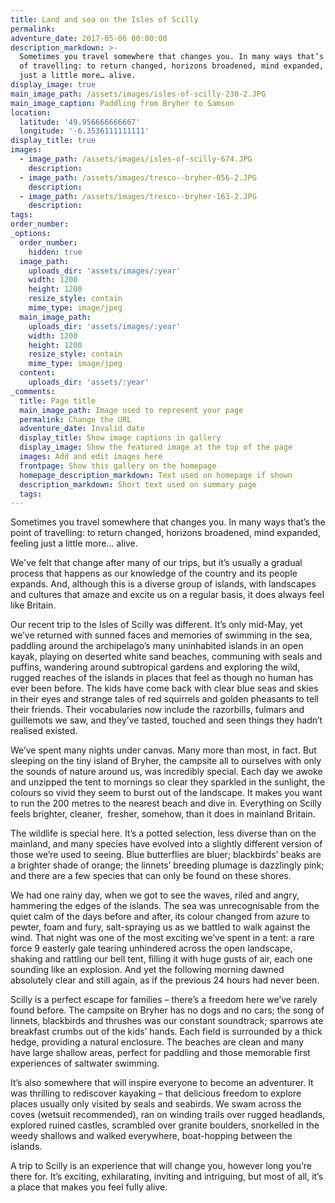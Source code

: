 ```yaml
---
title: Land and sea on the Isles of Scilly
permalink:
adventure_date: 2017-05-06 00:00:00
description_markdown: >-
  Sometimes you travel somewhere that changes you. In many ways that’s the point
  of travelling: to return changed, horizons broadened, mind expanded, feeling
  just a little more… alive.
display_image: true
main_image_path: /assets/images/isles-of-scilly-230-2.JPG
main_image_caption: Paddling from Bryher to Samson
location:
  latitude: '49.956666666667'
  longitude: '-6.3536111111111'
display_title: true
images:
  - image_path: /assets/images/isles-of-scilly-674.JPG
    description:
  - image_path: /assets/images/tresco--bryher-056-2.JPG
    description:
  - image_path: /assets/images/tresco--bryher-163-2.JPG
    description:
tags:
order_number:
_options:
  order_number:
    hidden: true
  image_path:
    uploads_dir: 'assets/images/:year'
    width: 1200
    height: 1200
    resize_style: contain
    mime_type: image/jpeg
  main_image_path:
    uploads_dir: 'assets/images/:year'
    width: 1200
    height: 1200
    resize_style: contain
    mime_type: image/jpeg
  content:
    uploads_dir: 'assets/:year'
_comments:
  title: Page title
  main_image_path: Image used to represent your page
  permalink: Change the URL
  adventure_date: Invalid date
  display_title: Show image captions in gallery
  display_image: Show the featured image at the top of the page
  images: Add and edit images here
  frontpage: Show this gallery on the homepage
  homepage_description_markdown: Text used on homepage if shown
  description_markdown: Short text used on summary page
  tags:
---
```


Sometimes you travel somewhere that changes you. In many ways that’s the point of travelling: to return changed, horizons broadened, mind expanded, feeling just a little more… alive.

We've felt that change after many of our trips, but it’s usually a gradual process that happens as our knowledge of the country and its people expands. And, although this is a diverse group of islands, with landscapes and cultures that amaze and excite us on a regular basis, it does always feel like Britain.

Our recent trip to the Isles of Scilly was different. It’s only mid-May, yet we’ve returned with sunned faces and memories of swimming in the sea, paddling around the archipelago’s many uninhabited islands in an open kayak, playing on deserted white sand beaches, communing with seals and puffins, wandering around subtropical gardens and exploring the wild, rugged reaches of the islands in places that feel as though no human has ever been before. The kids have come back with clear blue seas and skies in their eyes and strange tales of red squirrels and golden pheasants to tell their friends. Their vocabularies now include the razorbills, fulmars and guillemots we saw, and they’ve tasted, touched and seen things they hadn’t realised existed.

We’ve spent many nights under canvas. Many more than most, in fact. But sleeping on the tiny island of Bryher, the campsite all to ourselves with only the sounds of nature around us, was incredibly special. Each day we awoke and unzipped the tent to mornings so clear they sparkled in the sunlight, the colours so vivid they seem to burst out of the landscape. It makes you want to run the 200 metres to the nearest beach and dive in. Everything on Scilly feels brighter, cleaner,&nbsp; fresher, somehow, than it does in mainland Britain.

The wildlife is special here. It’s a potted selection, less diverse than on the mainland, and many species have evolved into a slightly different version of those we’re used to seeing. Blue butterflies are bluer; blackbirds’ beaks are a brighter shade of orange; the linnets’ breeding plumage is dazzlingly pink; and there are a few species that can only be found on these shores.

We had one rainy day, when we got to see the waves, riled and angry, hammering the edges of the islands. The sea was unrecognisable from the quiet calm of the days before and after, its colour changed from azure to pewter, foam and fury, salt-spraying us as we battled to walk against the wind. That night was one of the most exciting we’ve spent in a tent: a rare force 9 easterly gale tearing unhindered across the open landscape, shaking and rattling our bell tent, filling it with huge gusts of air, each one sounding like an explosion. And yet the following morning dawned absolutely clear and still again, as if the previous 24 hours had never been.

Scilly is a perfect escape for families – there’s a freedom here we’ve rarely found before. The campsite on Bryher has no dogs and no cars; the song of linnets, blackbirds and thrushes was our constant soundtrack; sparrows ate breakfast crumbs out of the kids’ hands. Each field is surrounded by a thick hedge, providing a natural enclosure. The beaches are clean and many have large shallow areas, perfect for paddling and those memorable first experiences of saltwater swimming.

It’s also somewhere that will inspire everyone to become an adventurer. It was thrilling to rediscover kayaking – that delicious freedom to explore places usually only visited by seals and seabirds. We swam across the coves (wetsuit recommended), ran on winding trails over rugged headlands, explored ruined castles, scrambled over granite boulders, snorkelled in the weedy shallows and walked everywhere, boat-hopping between the islands.

A trip to Scilly is an experience that will change you, however long you’re there for. It’s exciting, exhilarating, inviting and intriguing, but most of all, it’s a place that makes you feel fully alive.